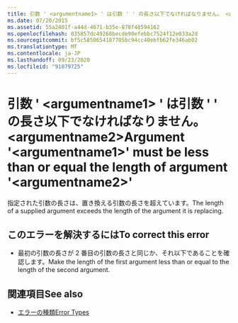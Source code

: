 ```yaml
---
title: 引数 ' <argumentname1> ' は引数 ' ' の長さ以下でなければなりません。 <argumentname2>
ms.date: 07/20/2015
ms.assetid: 55a2401f-a44d-4671-b35e-878f48594162
ms.openlocfilehash: 035857dc49268becde90efebbc7524f12e033a2d
ms.sourcegitcommit: bf5c5850654187705bc94cc40ebfb62fe346ab02
ms.translationtype: MT
ms.contentlocale: ja-JP
ms.lasthandoff: 09/23/2020
ms.locfileid: "91079725"
---
```

# <a name="argument-argumentname1-must-be-less-than-or-equal-the-length-of-argument-argumentname2"></a><span data-ttu-id="0cea6-102">引数 ' \<argumentname1> ' は引数 ' ' の長さ以下でなければなりません。 \<argumentname2></span><span class="sxs-lookup"><span data-stu-id="0cea6-102">Argument '\<argumentname1>' must be less than or equal the length of argument '\<argumentname2>'</span></span>

<span data-ttu-id="0cea6-103">指定された引数の長さは、置き換える引数の長さを超えています。</span><span class="sxs-lookup"><span data-stu-id="0cea6-103">The length of a supplied argument exceeds the length of the argument it is replacing.</span></span>  
  
## <a name="to-correct-this-error"></a><span data-ttu-id="0cea6-104">このエラーを解決するには</span><span class="sxs-lookup"><span data-stu-id="0cea6-104">To correct this error</span></span>  
  
- <span data-ttu-id="0cea6-105">最初の引数の長さが 2 番目の引数の長さと同じか、それ以下であることを確認します。</span><span class="sxs-lookup"><span data-stu-id="0cea6-105">Make the length of the first argument less than or equal to the length of the second argument.</span></span>  
  
## <a name="see-also"></a><span data-ttu-id="0cea6-106">関連項目</span><span class="sxs-lookup"><span data-stu-id="0cea6-106">See also</span></span>

- [<span data-ttu-id="0cea6-107">エラーの種類</span><span class="sxs-lookup"><span data-stu-id="0cea6-107">Error Types</span></span>](../programming-guide/language-features/error-types.md)
